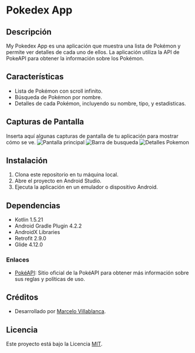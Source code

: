 # Pokedex App


## Descripción

My Pokedex App es una aplicación que muestra una lista de Pokémon y permite ver detalles de cada uno de ellos. La aplicación utiliza la API de PokeAPI para obtener la información sobre los Pokémon.

## Características

- Lista de Pokémon con scroll infinito.
- Búsqueda de Pokémon por nombre.
- Detalles de cada Pokémon, incluyendo su nombre, tipo, y estadisticas.

## Capturas de Pantalla

Inserta aquí algunas capturas de pantalla de tu aplicación para mostrar cómo se ve.
![Pantalla principal](https://imgur.com/H2CMZYX)
![Barra de busqueda](https://imgur.com/ztQNL5Q)
![Detalles Pokemon](https://imgur.com/aEvvt4x)


## Instalación

1. Clona este repositorio en tu máquina local.
2. Abre el proyecto en Android Studio.
3. Ejecuta la aplicación en un emulador o dispositivo Android.

## Dependencias

- Kotlin 1.5.21
- Android Gradle Plugin 4.2.2
- AndroidX Libraries
- Retrofit 2.9.0
- Glide 4.12.0

### Enlaces

- [PokéAPI](https://pokeapi.co/): Sitio oficial de la PokéAPI para obtener más información sobre sus reglas y políticas de uso.

## Créditos

- Desarrollado por [Marcelo Villablanca](https://www.linkedin.com/in/marcelo-villablanca-32a20115b/).

## Licencia

Este proyecto está bajo la Licencia [MIT](LICENSE).